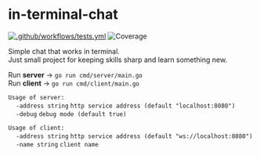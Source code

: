 # in-terminal-chat
[![.github/workflows/tests.yml](https://github.com/v0xpopuli/in-terminal-chat/actions/workflows/tests.yml/badge.svg?branch=development)](https://github.com/v0xpopuli/in-terminal-chat/actions/workflows/tests.yml)
![Coverage](https://img.shields.io/badge/Coverage-73.4%25-brightgreen)

<p>Simple chat that works in terminal. <br/>
Just small project for keeping skills sharp and learn something new. <br/><p>

Run **server** -> `go run cmd/server/main.go` \
Run **client** -> `go run cmd/client/main.go`

`Usage of server:` \
&nbsp;&nbsp;&nbsp;&nbsp;`-address string`
`http service address (default "localhost:8080")` \
&nbsp;&nbsp;&nbsp;&nbsp;`-debug`
`debug mode (default true)`

`Usage of client:` \
&nbsp;&nbsp;&nbsp;&nbsp;`-address string`
`http service address (default "ws://localhost:8080")` \
&nbsp;&nbsp;&nbsp;&nbsp;`-name string`
`client name`